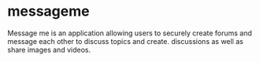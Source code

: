 # messageme
Message me is an application allowing users to securely create forums and message each other to discuss topics and create. discussions as well as share images and videos.
